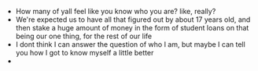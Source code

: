 - How many of yall feel like you know who you are? like, really?
- We're expected us to have all that figured out by about 17 years old, and then stake a huge amount of money in the form of student loans on that being our one thing, for the rest of our life
- I dont think I can answer the question of who I am, but maybe I can tell you how I got to know myself a little better
- 
